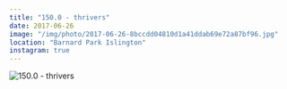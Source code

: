 ```yaml
---
title: "150.0 - thrivers"
date: 2017-06-26
image: "/img/photo/2017-06-26-8bccdd04810d1a41ddab69e72a87bf96.jpg"
location: "Barnard Park Islington"
instagram: true
---
```


![150.0 - thrivers](/img/photo/2017-06-26-8bccdd04810d1a41ddab69e72a87bf96.jpg)
